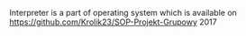 Interpreter is a part of operating system which is available on https://github.com/Krolik23/SOP-Projekt-Grupowy
2017
